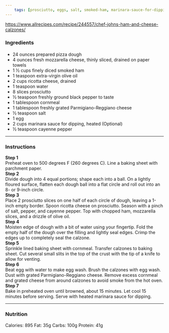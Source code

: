 ```yaml
---
	tags: [prosciutto, eggs, salt, smoked-ham, marinara-sauce-for-dipping, corn, cayenne-pepper, cheese, Parmigiano-Reggiano, prepared-pizza-dough, extra-virgin-olive-oil, cheese, ricotta, black-pepper, cheese, mozzarella]
---
```


https://www.allrecipes.com/recipe/244557/chef-johns-ham-and-cheese-calzones/

### Ingredients

####   
* 24 ounces prepared pizza dough
* 4 ounces fresh mozzarella cheese, thinly sliced, drained on paper towels
* 1 ½ cups finely diced smoked ham
* 1 teaspoon extra-virgin olive oil
* 2 cups ricotta cheese, drained
* 1 teaspoon water
* 8 slices prosciutto
* ½ teaspoon freshly ground black pepper to taste
* 1 tablespoon cornmeal
* 1 tablespoon freshly grated Parmigiano-Reggiano cheese
* ½ teaspoon salt
* 1  egg
* 2 cups marinara sauce for dipping, heated (Optional)
* ½ teaspoon cayenne pepper

---

### Instructions

**Step 1**  
Preheat oven to 500 degrees F (260 degrees C). Line a baking sheet with parchment paper.  
**Step 2**  
Divide dough into 4 equal portions; shape each into a ball. On a lightly floured surface, flatten each dough ball into a flat circle and roll out into an 8- or 9-inch circle.  
**Step 3**  
Place 2 prosciutto slices on one half of each circle of dough, leaving a 1-inch empty border. Spoon ricotta cheese on prosciutto. Season with a pinch of salt, pepper, and cayenne pepper. Top with chopped ham, mozzarella slices, and a drizzle of olive oil.  
**Step 4**  
Moisten edge of dough with a bit of water using your fingertip. Fold the empty half of the dough over the filling and lightly seal edges. Crimp the edges up to completely seal the calzone.  
**Step 5**  
Sprinkle lined baking sheet with cornmeal. Transfer calzones to baking sheet. Cut several small slits in the top of the crust with the tip of a knife to allow for venting.  
**Step 6**  
Beat egg with water to make egg wash. Brush the calzones with egg wash. Dust with grated Parmigiano-Reggiano cheese. Remove excess cornmeal and grated cheese from around calzones to avoid smoke from the hot oven.  
**Step 7**  
Bake in preheated oven until browned, about 15 minutes. Let cool 15 minutes before serving. Serve with heated marinara sauce for dipping.  

---

### Nutrition

Calories: 895  Fat: 35g  Carbs: 100g  Protein: 41g  
